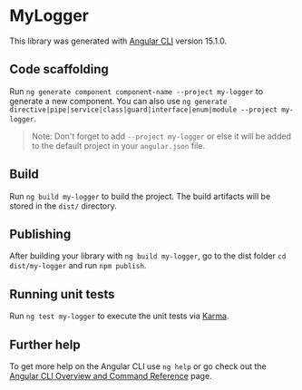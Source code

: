 # MyLogger

This library was generated with [Angular CLI](https://github.com/angular/angular-cli) version 15.1.0.

## Code scaffolding

Run `ng generate component component-name --project my-logger` to generate a new component. You can also use `ng generate directive|pipe|service|class|guard|interface|enum|module --project my-logger`.
> Note: Don't forget to add `--project my-logger` or else it will be added to the default project in your `angular.json` file. 

## Build

Run `ng build my-logger` to build the project. The build artifacts will be stored in the `dist/` directory.

## Publishing

After building your library with `ng build my-logger`, go to the dist folder `cd dist/my-logger` and run `npm publish`.

## Running unit tests

Run `ng test my-logger` to execute the unit tests via [Karma](https://karma-runner.github.io).

## Further help

To get more help on the Angular CLI use `ng help` or go check out the [Angular CLI Overview and Command Reference](https://angular.io/cli) page.
